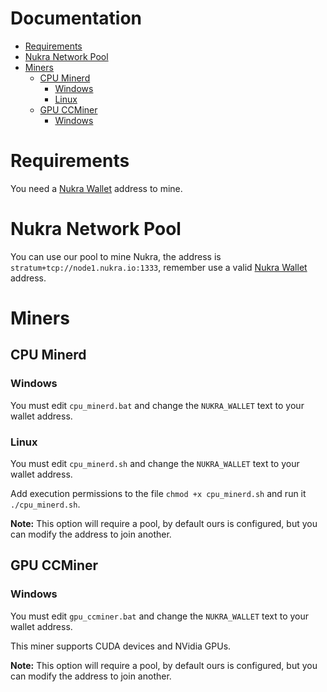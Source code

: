 # Documentation <!-- omit in toc -->

- [Requirements](#requirements)
- [Nukra Network Pool](#nukra-network-pool)
- [Miners](#miners)
  - [CPU Minerd](#cpu-minerd)
    - [Windows](#windows)
    - [Linux](#linux)
  - [GPU CCMiner](#gpu-ccminer)
    - [Windows](#windows-1)

# Requirements

You need a [Nukra Wallet](https://github.com/NukraNetwork/nukra-wallet) address to mine.

# Nukra Network Pool

You can use our pool to mine Nukra, the address is `stratum+tcp://node1.nukra.io:1333`, remember use a valid [Nukra Wallet](https://github.com/NukraNetwork/nukra-wallet) address.

# Miners

## CPU Minerd

### Windows

You must edit `cpu_minerd.bat` and change the `NUKRA_WALLET` text to your wallet address.

### Linux

You must edit `cpu_minerd.sh` and change the `NUKRA_WALLET` text to your wallet address.

Add execution permissions to the file `chmod +x cpu_minerd.sh` and run it `./cpu_minerd.sh`.

**Note:** This option will require a pool, by default ours is configured, but you can modify the address to join another.

## GPU CCMiner

### Windows

You must edit `gpu_ccminer.bat` and change the `NUKRA_WALLET` text to your wallet address.

This miner supports CUDA devices and NVidia GPUs.

**Note:** This option will require a pool, by default ours is configured, but you can modify the address to join another.
